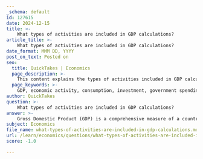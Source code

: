 ```yaml
---
_schema: default
id: 127615
date: 2024-12-15
title: >-
    What types of activities are included in GDP calculations?
article_title: >-
    What types of activities are included in GDP calculations?
date_format: MMM DD, YYYY
post_on_text: Posted on
seo:
  title: QuickTakes | Economics
  page_description: >-
    This content explains the types of activities included in GDP calculations, detailing the four main components: Consumption, Investment, Government Spending, and Net Exports, along with the formula for GDP.
  page_keywords: >-
    GDP, economic activity, consumption, investment, government spending, net exports, formula, goods and services, market transactions, non-market activities
author: QuickTakes
question: >-
    What types of activities are included in GDP calculations?
answer: >-
    Gross Domestic Product (GDP) is a comprehensive measure of a country's economic activity, representing the total value of all goods and services produced within its borders over a specific time period. The activities included in GDP calculations can be categorized into four main components:\n\n1. **Consumption (C)**: This includes all private expenditures by households on goods and services. It typically represents the largest portion of GDP and encompasses spending on items such as food, clothing, healthcare, and education.\n\n2. **Investment (I)**: This component accounts for business investments in capital goods, such as machinery and buildings, as well as residential construction and changes in private inventories. It reflects the spending by businesses on goods that will be used for future production.\n\n3. **Government Spending (G)**: This includes all government expenditures on goods and services. It covers spending on public services, infrastructure, and defense, but does not include transfer payments like pensions and unemployment benefits, as these do not correspond to the production of goods and services.\n\n4. **Net Exports (NX)**: This is calculated as exports minus imports. It reflects the value of goods and services produced domestically and sold abroad, minus the value of goods and services produced abroad and sold domestically.\n\nThe formula for calculating GDP using these components is expressed as:\n\n$$\nGDP = C + I + G + (X - M)\n$$\n\nwhere:\n- $C$ = Consumption\n- $I$ = Investment\n- $G$ = Government spending\n- $X$ = Exports\n- $M$ = Imports\n\nIt's important to note that not all productive activities are included in GDP calculations. For instance, unpaid work (such as household labor or volunteer work) and black-market activities are typically excluded due to the challenges in measuring and valuing them accurately. Additionally, while GDP measures economic activity within a country's borders, it does not account for the economic contributions of citizens or corporations based abroad, which are captured in Gross National Product (GNP).\n\nIn summary, GDP calculations encompass a wide range of economic activities, primarily focusing on market transactions involving goods and services, while excluding non-market activities and certain illegal transactions.
subject: Economics
file_name: what-types-of-activities-are-included-in-gdp-calculations.md
url: /learn/economics/questions/what-types-of-activities-are-included-in-gdp-calculations
score: -1.0

---
```


&nbsp;